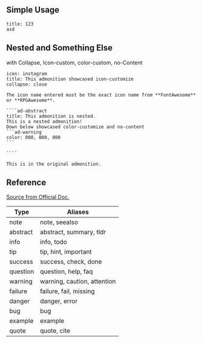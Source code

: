 ## Simple Usage
```ad-note
title: 123
asd
```
## Nested and Something Else
with Collapse, Icon-custom, color-custom, no-Content
`````ad-note
icon: instagram
title: This admonition showcased icon-customize
collapse: close

The icon name entered must be the exact icon name from **FontAwesome** or **RPGAwesome**.

````ad-abstract
title: This admonition is nested.
This is a nested admonition!
Down below showcased color-customize and no-content
```ad-warning
color: 000, 000, 000
```

````

This is in the original admonition.
`````
## Reference
[Source from Official Doc.](https://github.com/valentine195/obsidian-admonition)

| Type               | Aliases                     |
| ------------------ | --------------------------- |
| note               | note, seealso               |
| abstract           | abstract, summary, tldr     |
| info               | info, todo                  |
| tip                | tip, hint, important        |
| success            | success, check, done        |
| question           | question, help, faq         |
| warning            | warning, caution, attention |
| failure            | failure, fail, missing      |
| danger             | danger, error               |
| bug                | bug                         |
| example            | example                     |
| quote              | quote, cite                 |

```ad-note
```

```ad-abstract
```

```ad-info
```

```ad-tip
```

```ad-success
```

```ad-question
```

```ad-warning
```

```ad-failure
```

```ad-bug
```

```ad-example
```

```ad-quote
```